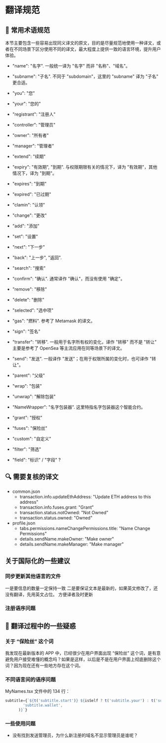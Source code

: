# 翻译规范

## 📌 常用术语规范

本节主要包含一些容易出现同义译文的原文，目的是尽量规范地使用一种译文，或者在不同场景下区分使用不同的译文，最大程度上提供一致的语言环境，提升用户体验。

- "name": "名字". 一般统一译为 "名字" 而非 "名称"、"域名"。
- "subname": "子名". 不同于 "subdomain"，这里的 "subname" 译为 "子名" 更合适。
- "you": "您"
- "your": "您的"
- "registrant": "注册人"
- "controller": "管理员"
- "owner": "所有者"
- "manager": "管理者"
- "extend": "续期"
- "expiry": "有效期", "到期". 与权限期限有关的情况下，译为 "有效期"，其他情况下，译为 "到期"。
- "expires": "到期"
- "expired": "已过期"
- "clamin": "认领"
- "change": "更改"
- "add": "添加"
- "set": "设置"
- "next": "下一步"
- "back": "上一步", "返回".
- "search": "搜索"
- "confirm": "确认". 通常译作 "确认"，而没有使用 "确定"。
- "remove": "移除"
- "delete": "删除"
- "selected": "选中项"
- "gas": "燃料". 参考了 Metamask 的译文。
- "sign": "签名"
- "transfer": "转移". 一般用于名字所有权的变化，译作 "转移" 而不是 "转让" 主要是参考了 OpenSea 等主流应用在同等场景下的译文。
- "send": "发送". 一般译作 "发送"；在用于权限所属的变化时，也可译作 "转让"。
- "parent": "父级"
- "wrap": "包装"
- "unwrap": "解除包装"
- "NameWrapper": "名字包装器". 这里特指名字包装器这个智能合约。
- "grant": "授权"
- "fuses": "保险丝"
- "custom": "自定义"

- "filter": "筛选"

- "field": "标识" / "字段" ?

## 🔍 需要复核的译文

- common.json
  - transaction.info.updateEthAddress: "Update ETH address to this address"
  - transaction.info.fuses.grant: "Grant"
  - transaction.status.notOwned: "Not Owned"
  - transaction.status.owned: "Owned"
- profile.json
  - tabs.permissions.nameChangePermissions.title: "Name Change Permissions"
  - details.sendName.makeOwner: "Make owner"
  - details.sendName.makeManager: "Make manager"

## 关于国际化的一些建议

### 同步更新其他语言的文件

一是要信息的数量一定保持一致
二是要保证文本是最新的，如果英文修改了，还没有翻译，先用英文占位。
方便译者及时更新

### 注册语序问题

## 🤔 翻译过程中的一些疑惑

### 关于 “保险丝” 这个词

我发现在最新版本的 APP 中，已经很少在用户界面出现 “保险丝” 这个词，是有意避免用户接受难懂的概念吗？如果是这样，以后是不是在用户界面上彻底删除这个词？因为现在还有一些地方存在这个词。

### 不同语言间的语序问题

MyNames.tsx 文件中的 134 行：

```ts
subtitle={`${t('subtitle.start')} ${isSelf ? t('subtitle.your') : t('subtitle.this')} ${t(
        'subtitle.wallet',
      )}`}
```

### 一些使用问题

- 没有找到发送管理员，为什么新注册的域名不显示管理员是谁呢？
